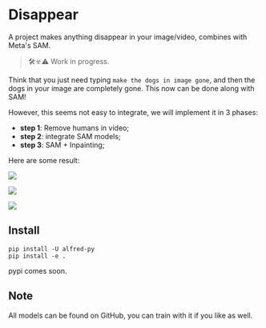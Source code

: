 # Disappear

A project makes anything disappear in your image/video, combines with Meta's SAM.

> 🛠️☣️⚠️ Work in progress.

Think that you just need typing `make the dogs in image gone`, and then the dogs in your image are completely gone. This now can be done along with SAM!


However, this seems not easy to integrate, we will implement it in 3 phases:

- **step 1**: Remove humans in video;
- **step 2**: integrate SAM models;
- **step 3**: SAM + Inpainting;


Here are some result:

![](https://jihulab.com/mingliu/pics/-/raw/main/pictures/2023/04/8_19_18_58_ezgif-4-d56197716c.gif)

![](https://jihulab.com/mingliu/pics/-/raw/main/pictures/2023/04/8_19_19_7_4.gif)

![](https://jihulab.com/mingliu/pics/-/raw/main/pictures/2023/04/8_19_19_13_5.gif)


## Install

```
pip install -U alfred-py
pip install -e .
```

pypi comes soon.


## Note

All models can be found on GitHub, you can train with it if you like as well.
